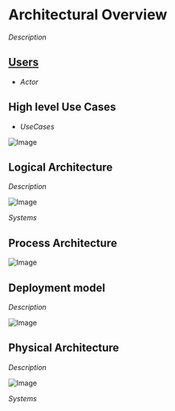 # Architectural Overview

_Description_

## [Users](Actors)

 * _Actor_

## High level Use Cases

* _UseCases_

![Image](./UseCases/UseCases.png)

## Logical Architecture

_Description_

![Image](./Solution/Logical.png)

_Systems_

## Process Architecture

![Image](./Solution/Processs.png)

## Deployment model

_Description_

![Image](./Solution/Deployment.png)

## Physical Architecture

_Description_

![Image](./Solution/Physical.png)

_Systems_


